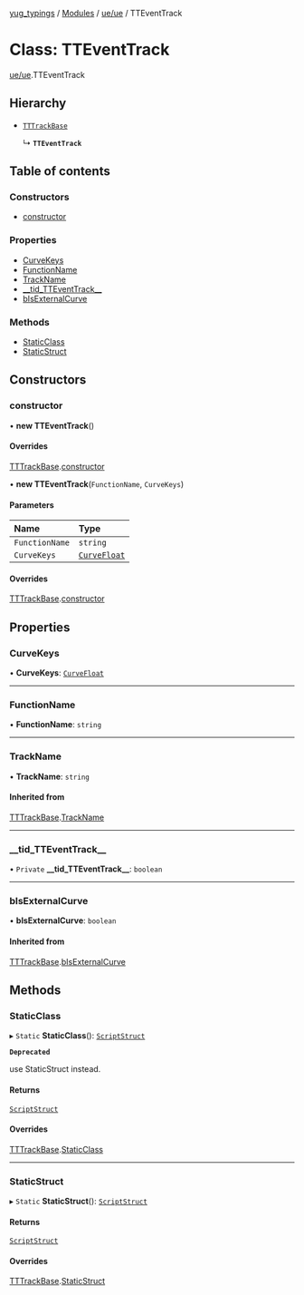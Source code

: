 [yug_typings](../README.md) / [Modules](../modules.md) / [ue/ue](../modules/ue_ue.md) / TTEventTrack

# Class: TTEventTrack

[ue/ue](../modules/ue_ue.md).TTEventTrack

## Hierarchy

- [`TTTrackBase`](ue_ue.TTTrackBase.md)

  ↳ **`TTEventTrack`**

## Table of contents

### Constructors

- [constructor](ue_ue.TTEventTrack.md#constructor)

### Properties

- [CurveKeys](ue_ue.TTEventTrack.md#curvekeys)
- [FunctionName](ue_ue.TTEventTrack.md#functionname)
- [TrackName](ue_ue.TTEventTrack.md#trackname)
- [\_\_tid\_TTEventTrack\_\_](ue_ue.TTEventTrack.md#__tid_tteventtrack__)
- [bIsExternalCurve](ue_ue.TTEventTrack.md#bisexternalcurve)

### Methods

- [StaticClass](ue_ue.TTEventTrack.md#staticclass)
- [StaticStruct](ue_ue.TTEventTrack.md#staticstruct)

## Constructors

### constructor

• **new TTEventTrack**()

#### Overrides

[TTTrackBase](ue_ue.TTTrackBase.md).[constructor](ue_ue.TTTrackBase.md#constructor)

• **new TTEventTrack**(`FunctionName`, `CurveKeys`)

#### Parameters

| Name | Type |
| :------ | :------ |
| `FunctionName` | `string` |
| `CurveKeys` | [`CurveFloat`](ue_ue.CurveFloat.md) |

#### Overrides

[TTTrackBase](ue_ue.TTTrackBase.md).[constructor](ue_ue.TTTrackBase.md#constructor)

## Properties

### CurveKeys

• **CurveKeys**: [`CurveFloat`](ue_ue.CurveFloat.md)

___

### FunctionName

• **FunctionName**: `string`

___

### TrackName

• **TrackName**: `string`

#### Inherited from

[TTTrackBase](ue_ue.TTTrackBase.md).[TrackName](ue_ue.TTTrackBase.md#trackname)

___

### \_\_tid\_TTEventTrack\_\_

• `Private` **\_\_tid\_TTEventTrack\_\_**: `boolean`

___

### bIsExternalCurve

• **bIsExternalCurve**: `boolean`

#### Inherited from

[TTTrackBase](ue_ue.TTTrackBase.md).[bIsExternalCurve](ue_ue.TTTrackBase.md#bisexternalcurve)

## Methods

### StaticClass

▸ `Static` **StaticClass**(): [`ScriptStruct`](ue_ue.ScriptStruct.md)

**`Deprecated`**

use StaticStruct instead.

#### Returns

[`ScriptStruct`](ue_ue.ScriptStruct.md)

#### Overrides

[TTTrackBase](ue_ue.TTTrackBase.md).[StaticClass](ue_ue.TTTrackBase.md#staticclass)

___

### StaticStruct

▸ `Static` **StaticStruct**(): [`ScriptStruct`](ue_ue.ScriptStruct.md)

#### Returns

[`ScriptStruct`](ue_ue.ScriptStruct.md)

#### Overrides

[TTTrackBase](ue_ue.TTTrackBase.md).[StaticStruct](ue_ue.TTTrackBase.md#staticstruct)
